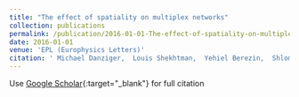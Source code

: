 ```yaml
---
title: "The effect of spatiality on multiplex networks"
collection: publications
permalink: /publication/2016-01-01-The-effect-of-spatiality-on-multiplex-networks
date: 2016-01-01
venue: 'EPL (Europhysics Letters)'
citation: ' Michael Danziger,  Louis Shekhtman,  Yehiel Berezin,  Shlomo Havlin, &quot;The effect of spatiality on multiplex networks.&quot; EPL (Europhysics Letters), 2016.'
---
```

Use [Google Scholar](https://scholar.google.com/scholar?q=The+effect+of+spatiality+on+multiplex+networks){:target="_blank"} for full citation
